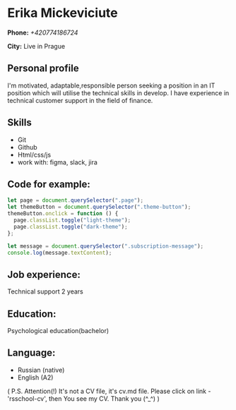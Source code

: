# Erika Mickeviciute

**Phone:** _+420774186724_

**City:** Live in Prague

## Personal profile

I'm motivated, adaptable,responsible person seeking a position in an IT position which will utilise the technical skills in develop. I have experience in technical customer support in the field of finance.

## Skills

- Git
- Github
- Html/css/js
- work with: figma, slack, jira

## Code for example:

```javascript
let page = document.querySelector(".page");
let themeButton = document.querySelector(".theme-button");
themeButton.onclick = function () {
  page.classList.toggle("light-theme");
  page.classList.toggle("dark-theme");
};

let message = document.querySelector(".subscription-message");
console.log(message.textContent);
```

## Job experience:

Technical support 2 years

## Education:

Psychological education(bachelor)

## Language:

- Russian (native)
- English (A2)


( P.S. Attention(!) It's not a CV file, it's cv.md file. Please click on link - 'rsschool-cv', then You see my CV. Thank you (^_^) )
```
```
